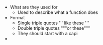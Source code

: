 - What are they used for
	- Used to describe what a function does
- Format
	- Single triple quotes ''' like these '''
	- Double triple quotes """or these"""
	- They should start with a capi
-